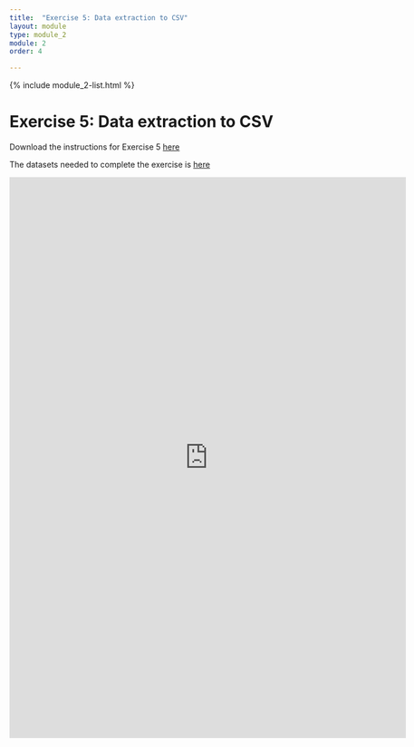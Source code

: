 ```yaml
---
title:  "Exercise 5: Data extraction to CSV"
layout: module
type: module_2
module: 2
order: 4

---
```


{% include module_2-list.html %}

# Exercise 5: Data extraction to CSV

Download the instructions for Exercise 5 [here](https://drive.google.com/file/d/17Qu5s-xKAZTl8ONwvN8yUGD5rOCeecwS/view?usp=sharing)

The datasets needed to complete the exercise is [here](https://drive.google.com/file/d/1HD_Cxfi3BCM_fOcrFmUCCA5WisoyUuOH/view?usp=sharing)

<iframe src="https://drive.google.com/file/d/1xRhiW72BbEf1ABLCQll1sp_YKh8bKhU5/preview" frameborder="0" width="700" height="990" allowfullscreen="true" mozallowfullscreen="true" webkitallowfullscreen="true"></iframe>
